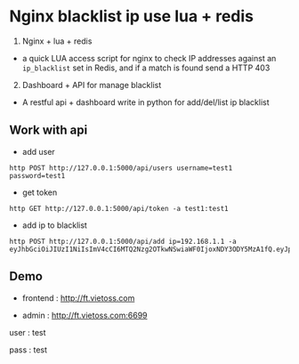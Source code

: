 # Nginx blacklist ip use lua + redis

1. Nginx + lua + redis

- a quick LUA access script for nginx to check IP addresses against an
`ip_blacklist` set in Redis, and if a match is found send a HTTP 403

2. Dashboard + API for manage blacklist

- A restful api + dashboard write in python for add/del/list ip blacklist


## Work with api

- add user

```
http POST http://127.0.0.1:5000/api/users username=test1 password=test1
```

- get token

```
http GET http://127.0.0.1:5000/api/token -a test1:test1
```


- add ip to blacklist

```
http POST http://127.0.0.1:5000/api/add ip=192.168.1.1 -a eyJhbGciOiJIUzI1NiIsImV4cCI6MTQ2Nzg2OTkwNSwiaWF0IjoxNDY3ODY5MzA1fQ.eyJpZCI6M30.OYN3DbvtmOjRJvc9lgfNyTkEVNSfGO3i08M3JRF6KL0:token
```

## Demo

- frontend : http://ft.vietoss.com


- admin : http://ft.vietoss.com:6699

user : test

pass : test


